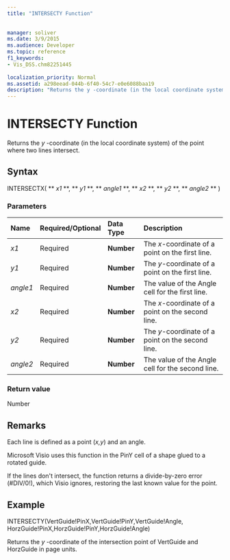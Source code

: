 ```yaml
---
title: "INTERSECTY Function"
 
 
manager: soliver
ms.date: 3/9/2015
ms.audience: Developer
ms.topic: reference
f1_keywords:
- Vis_DSS.chm82251445
 
localization_priority: Normal
ms.assetid: a298eead-044b-6f40-54c7-e0e6088baa19
description: "Returns the y -coordinate (in the local coordinate system) of the point where two lines intersect."
---
```


# INTERSECTY Function

Returns the  *y*  -coordinate (in the local coordinate system) of the point where two lines intersect. 
  
## Syntax

INTERSECTX( ** *x1* **, ** *y1* **, ** *angle1* **, ** *x2* **, ** *y2* **, ** *angle2* ** ) 
  
### Parameters

|**Name**|**Required/Optional**|**Data Type**|**Description**|
|:-----|:-----|:-----|:-----|
| _x1_ <br/> |Required  <br/> |**Number** <br/> |The  _x_-coordinate of a point on the first line.  <br/> |
| _y1_ <br/> |Required  <br/> |**Number** <br/> |The  _y_-coordinate of a point on the first line.  <br/> |
| _angle1_ <br/> |Required  <br/> |**Number** <br/> | The value of the Angle cell for the first line.  <br/> |
| _x2_ <br/> |Required  <br/> |**Number** <br/> |The  _x_-coordinate of a point on the second line.  <br/> |
| _y2_ <br/> |Required  <br/> |**Number** <br/> |The  _y_-coordinate of a point on the second line.  <br/> |
| _angle2_ <br/> |Required  <br/> |**Number** <br/> |The value of the Angle cell for the second line.  <br/> |
   
### Return value

Number
  
## Remarks

Each line is defined as a point (*x,y*) and an angle. 
  
Microsoft Visio uses this function in the PinY cell of a shape glued to a rotated guide. 
  
If the lines don't intersect, the function returns a divide-by-zero error (#DIV/0!), which Visio ignores, restoring the last known value for the point. 
  
## Example

INTERSECTY(VertGuide!PinX,VertGuide!PinY,VertGuide!Angle, HorzGuide!PinX,HorzGuide!PinY,HorzGuide!Angle) 
  
Returns the  *y*  -coordinate of the intersection point of VertGuide and HorzGuide in page units. 
  

